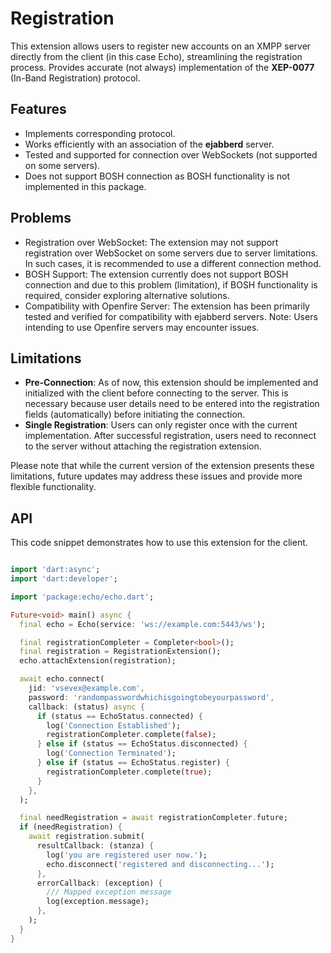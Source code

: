 # Registration

This extension allows users to register new accounts on an XMPP server directly from the client (in this case Echo), streamlining the registration process. Provides accurate (not always) implementation of the **XEP-0077** (In-Band Registration) protocol.

## Features

- Implements corresponding protocol.
- Works efficiently with an association of the **ejabberd** server.
- Tested and supported for connection over WebSockets (not supported on some servers).
- Does not support BOSH connection as BOSH functionality is not implemented in this package.

## Problems

- Registration over WebSocket: The extension may not support registration over WebSocket on some servers due to server limitations. In such cases, it is recommended to use a different connection method.
- BOSH Support: The extension currently does not support BOSH connection and due to this problem (limitation), if BOSH functionality is required, consider exploring alternative solutions.
- Compatibility with Openfire Server: The extension has been primarily tested and verified for compatibility with ejabberd servers. Note: Users intending to use Openfire servers may encounter issues.

## Limitations

- **Pre-Connection**: As of now, this extension should be implemented and initialized with the client before connecting to the server. This is necessary because user details need to be entered into the registration fields (automatically) before initiating the connection.
- **Single Registration**: Users can only register once with the current implementation. After successful registration, users need to reconnect to the server without attaching the registration extension.

Please note that while the current version of the extension presents these limitations, future updates may address these issues and provide more flexible functionality.

## API

This code snippet demonstrates how to use this extension for the client.

```dart

import 'dart:async';
import 'dart:developer';

import 'package:echo/echo.dart';

Future<void> main() async {
  final echo = Echo(service: 'ws://example.com:5443/ws');

  final registrationCompleter = Completer<bool>();
  final registration = RegistrationExtension();
  echo.attachExtension(registration);

  await echo.connect(
    jid: 'vsevex@example.com',
    password: 'randompasswordwhichisgoingtobeyourpassword',
    callback: (status) async {
      if (status == EchoStatus.connected) {
        log('Connection Established');
        registrationCompleter.complete(false);
      } else if (status == EchoStatus.disconnected) {
        log('Connection Terminated');
      } else if (status == EchoStatus.register) {
        registrationCompleter.complete(true);
      }
    },
  );

  final needRegistration = await registrationCompleter.future;
  if (needRegistration) {
    await registration.submit(
      resultCallback: (stanza) {
        log('you are registered user now.');
        echo.disconnect('registered and disconnecting...');
      },
      errorCallback: (exception) {
        /// Mapped exception message
        log(exception.message);
      },
    );
  }
}

```
